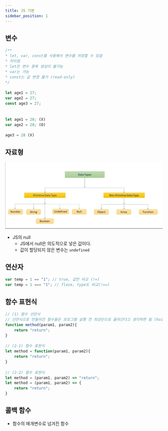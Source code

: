 ```yaml
---
title: JS 기본
sidebar_position: 1
---
```

## 변수
``` javascript
/**
* let, var, const를 사용해서 변수를 저장할 수 있음
* 차이점
* let은 변수 중복 생성이 불가능
* var는 가능
* const는 값 변경 불가 (read-only)
*/ 

let age1 = 27;
var age2 = 27;
const age3 = 27;


let age1 = 28; (X)
var age2 = 28; (O)

age3 = 28 (X)
```


## 자료형

![사진1](./img/type.png)
- JS의 null
  - JS에서 null은 의도적으로 넣은 값이다.
  - 값이 할당되지 않은 변수는 `undefined`

## 연산자
```javascript
var temp = 1 == "1"; // true, 값만 비교 (!=)
var temp = 1 === "1"; // flase, type도 비교(!==)
```

## 함수 표현식
```javascript
// (1) 함수 선언식 
// 선언식으로 만들어진 함수들은 프로그램 실행 전 최상단으로 올라간다고 생각하면 됨 (hoisting)
function method(param1, param2){
    return "return";
}

// (2-1) 함수 표현식
let method = function(param1, param2){
    return "return";
}

// (2-2) 함수 표현식
let method = (param1, param2) => "return";
let method = (param1, param2) => {
    return "return";
}
```

## 콜백 함수
- 함수의 매개변수로 넘겨진 함수
